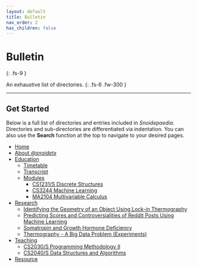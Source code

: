 ```yaml
---
layout: default
title: Bulletin
nav_order: 2
has_children: false
---
```


# Bulletin
{: .fs-9 }

An exhaustive list of directories.
{: .fs-6 .fw-300 }

---

## Get Started

Below is a full list of directories and entries included in *Snoidepaedia*. Directories and sub-directories are differentiated via indentation. You can also use the **Search** function at the top to navigate to your desired pages.

* [Home](https://snoidetx.github.io/Snoidepaedia/)
* [About *@snoidetx*](https://snoidetx.github.io/Snoidepaedia/about/)
* [Education](https://snoidetx.github.io/Snoidepaedia/nus/)
  * [Timetable](https://snoidetx.github.io/Snoidepaedia/nus/timetable/)
  * [Transcript](https://snoidetx.github.io/Snoidepaedia/nus/transcript/)
  * [Modules](https://snoidetx.github.io/Snoidepaedia/nus/modules/)
    * [CS1231/S Discrete Structures](https://snoidetx.github.io/Snoidepaedia/nus/modules/cs1231/)
    * [CS3244 Machine Learning](https://snoidetx.github.io/Snoidepaedia/nus/modules/cs3244/)
    * [MA2104 Multivariable Calculus](https://snoidetx.github.io/Snoidepaedia/nus/modules/ma2104/)
* [Research](https://snoidetx.github.io/Snoidepaedia/research/)
  * [Identifying the Geometry of an Object Using Lock-in Thermography](https://snoidetx.github.io/Snoidepaedia/research/identifying-the-geometry/)
  * [Predicting Scores and Controversialities of Reddit Posts Using Machine Learning](https://snoidetx.github.io/Snoidepaedia/research/predicting-scores-and/)
  * [Somatropin and Growth Hormone Deficiency](https://snoidetx.github.io/Snoidepaedia/research/somatropin-and-growth/)
  * [Thermography - A Big Data Problem (Experiments)](https://snoidetx.github.io/Snoidepaedia/research/thermography-a-big/)
* [Teaching](https://snoidetx.github.io/Snoidepaedia/teaching/)
  * [CS2030/S Programming Methodology II](https://snoidetx.github.io/Snoidepaedia/teaching/cs2030/) 
  * [CS2040/S Data Structures and Algorithms](https://snoidetx.github.io/Snoidepaedia/teaching/cs2040/)
* [Resource](https://snoidetx.github.io/Snoidepaedia/resource/)

